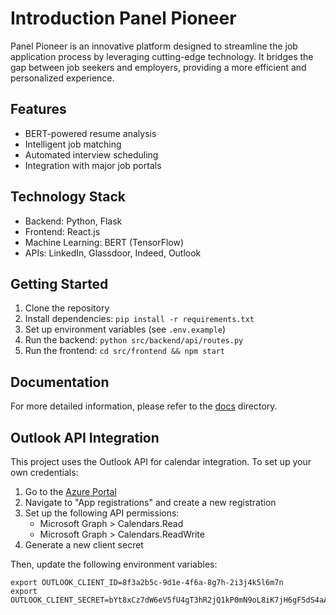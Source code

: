 # Introduction Panel Pioneer

Panel Pioneer is an innovative platform designed to streamline the job application process by leveraging cutting-edge technology. It bridges the gap between job seekers and employers, providing a more efficient and personalized experience.

## Features

- BERT-powered resume analysis
- Intelligent job matching
- Automated interview scheduling
- Integration with major job portals

## Technology Stack

- Backend: Python, Flask
- Frontend: React.js
- Machine Learning: BERT (TensorFlow)
- APIs: LinkedIn, Glassdoor, Indeed, Outlook

## Getting Started

1. Clone the repository
2. Install dependencies: `pip install -r requirements.txt`
3. Set up environment variables (see `.env.example`)
4. Run the backend: `python src/backend/api/routes.py`
5. Run the frontend: `cd src/frontend && npm start`

## Documentation

For more detailed information, please refer to the [docs](./docs) directory.

## Outlook API Integration

This project uses the Outlook API for calendar integration. To set up your own credentials:

1. Go to the [Azure Portal](https://portal.azure.com/)
2. Navigate to "App registrations" and create a new registration
3. Set up the following API permissions:
   - Microsoft Graph > Calendars.Read
   - Microsoft Graph > Calendars.ReadWrite
4. Generate a new client secret

Then, update the following environment variables:

```shell
export OUTLOOK_CLIENT_ID=8f3a2b5c-9d1e-4f6a-8g7h-2i3j4k5l6m7n
export OUTLOOK_CLIENT_SECRET=bYt8xCz7dW6eV5fU4gT3hR2jQ1kP0mN9oL8iK7jH6gF5dS4aA3

